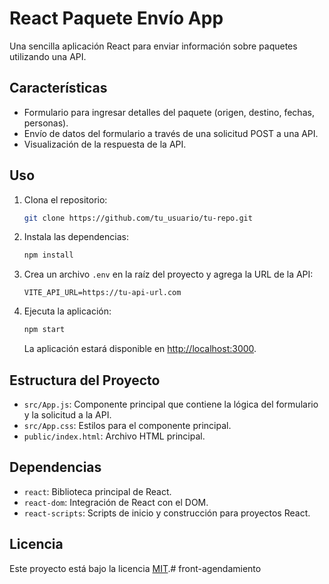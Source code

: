 # React Paquete Envío App

Una sencilla aplicación React para enviar información sobre paquetes utilizando una API.

## Características

- Formulario para ingresar detalles del paquete (origen, destino, fechas, personas).
- Envío de datos del formulario a través de una solicitud POST a una API.
- Visualización de la respuesta de la API.

## Uso

1. Clona el repositorio:

   ```bash
   git clone https://github.com/tu_usuario/tu-repo.git
   ```

2. Instala las dependencias:

   ```bash
   npm install
   ```

3. Crea un archivo `.env` en la raíz del proyecto y agrega la URL de la API:

   ```
   VITE_API_URL=https://tu-api-url.com
   ```

4. Ejecuta la aplicación:

   ```bash
   npm start
   ```

   La aplicación estará disponible en [http://localhost:3000](http://localhost:3000).

## Estructura del Proyecto

- `src/App.js`: Componente principal que contiene la lógica del formulario y la solicitud a la API.
- `src/App.css`: Estilos para el componente principal.
- `public/index.html`: Archivo HTML principal.

## Dependencias

- `react`: Biblioteca principal de React.
- `react-dom`: Integración de React con el DOM.
- `react-scripts`: Scripts de inicio y construcción para proyectos React.

## Licencia

Este proyecto está bajo la licencia [MIT](LICENSE).#   f r o n t - a g e n d a m i e n t o  
 